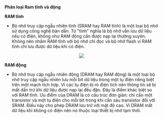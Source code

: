 **Phân loại Ram tĩnh và động**

**RAM tĩnh**
- Bộ nhớ truy cập ngẫu nhiên tĩnh (SRAM hay RAM tĩnh) là một loại bộ nhớ sử dụng công nghệ bán dẫn. Từ "tĩnh" nghĩa là bộ nhớ vẫn lưu dữ liệu nếu có điện, không như RAM động cần được nạp lại thường xuyên. Không nên nhầm RAM tĩnh với bộ nhớ chỉ đọc và bộ nhớ flash vì RAM tĩnh chỉ lưu được dữ liệu khi có điện.

<div style="text-align:center"> <img src=https://raw.githubusercontent.com/lacoski/khoa-luan/master/Hdd-SSD/PIC/ss-ram.PNG></div>

**RAM động**
- Bộ nhớ truy cập ngẫu nhiên động (DRAM hay RAM động) là một loại bộ nhớ truy cập ngẫu nhiên lưu mỗi bit dữ liệu trong một tụ điện riêng biệt trên một mạch tích hợp. Vì các tụ điện bị rò điện tích nên thông tin sẽ bị mất dần trừ khi dữ liệu được nạp lại đều đặn. Đây là điểm khác biệt so với RAM tĩnh. Ưu điểm của DRAM là có cấu trúc đơn giản: chỉ cần một transistor và một tụ điện cho mỗi bit trong khi cần sáu transistor đối với SRAM. Điều này cho phép DRAM lưu trữ với mật độ cao. Vì DRAM mất dữ liệu khi không có điện nên nó thuộc loại thiết bị nhớ tạm thời.
